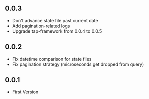 ## 0.0.3

- Don't advance state file past current date
- Add pagination-related logs
- Upgrade tap-framework from 0.0.4 to 0.0.5

## 0.0.2

- Fix datetime comparison for state files
- Fix pagination strategy (microseconds get dropped from query)

## 0.0.1

- First Version
